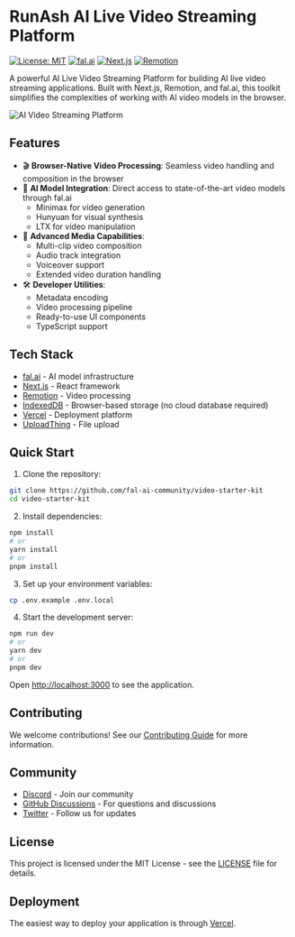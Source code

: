 # RunAsh AI Live Video Streaming Platform 

[![License: MIT](https://img.shields.io/badge/License-MIT-yellow.svg)](https://opensource.org/licenses/MIT)
[![fal.ai](https://img.shields.io/badge/fal.ai-latest-purple)](https://fal.ai)
[![Next.js](https://img.shields.io/badge/Next.js-14-black)](https://nextjs.org)
[![Remotion](https://img.shields.io/badge/Remotion-latest-blue)](https://remotion.dev)

A powerful AI Live Video Streaming Platform for building AI live video streaming applications. Built with Next.js, Remotion, and fal.ai, this toolkit simplifies the complexities of working with AI video models in the browser.

![AI Video Streaming Platform](https://github.com/fal-ai-community/video-starter-kit/blob/main/src/app/opengraph-image.png?raw=true)

## Features

- 🎬 **Browser-Native Video Processing**: Seamless video handling and composition in the browser
- 🤖 **AI Model Integration**: Direct access to state-of-the-art video models through fal.ai
  - Minimax for video generation
  - Hunyuan for visual synthesis
  - LTX for video manipulation
- 🎵 **Advanced Media Capabilities**:
  - Multi-clip video composition
  - Audio track integration
  - Voiceover support
  - Extended video duration handling
- 🛠️ **Developer Utilities**:
  - Metadata encoding
  - Video processing pipeline
  - Ready-to-use UI components
  - TypeScript support

## Tech Stack

- [fal.ai](https://fal.ai) - AI model infrastructure
- [Next.js](https://nextjs.org) - React framework
- [Remotion](https://remotion.dev) - Video processing
- [IndexedDB](https://developer.mozilla.org/docs/Web/API/IndexedDB_API) - Browser-based storage (no cloud database required)
- [Vercel](https://vercel.com) - Deployment platform
- [UploadThing](https://uploadthing.com) - File upload

## Quick Start

1. Clone the repository:

```bash
git clone https://github.com/fal-ai-community/video-starter-kit
cd video-starter-kit
```

2. Install dependencies:

```bash
npm install
# or
yarn install
# or
pnpm install
```

3. Set up your environment variables:

```bash
cp .env.example .env.local
```

4. Start the development server:

```bash
npm run dev
# or
yarn dev
# or
pnpm dev
```

Open [http://localhost:3000](http://localhost:3000) to see the application.

## Contributing

We welcome contributions! See our [Contributing Guide](CONTRIBUTING.md) for more information.

## Community

- [Discord](https://discord.gg/fal-ai) - Join our community
- [GitHub Discussions](https://github.com/fal-ai-community/video-starter-kit/discussions) - For questions and discussions
- [Twitter](https://twitter.com/fal) - Follow us for updates

## License

This project is licensed under the MIT License - see the [LICENSE](LICENSE) file for details.

## Deployment

The easiest way to deploy your application is through [Vercel](https://vercel.com/new?utm_source=fal-ai&utm_medium=default-template&utm_campaign=video-starter-kit).
